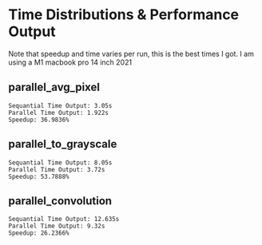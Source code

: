 # Time Distributions & Performance Output
Note that speedup and time varies per run, this is the best times I got. I am using a M1 macbook pro 14 inch 2021

## parallel_avg_pixel
```
Sequantial Time Output: 3.05s
Parallel Time Output: 1.922s
Speedup: 36.9836%
```
## parallel_to_grayscale
```
Sequantial Time Output: 8.05s
Parallel Time Output: 3.72s
Speedup: 53.7888%
```
## parallel_convolution
```
Sequantial Time Output: 12.635s
Parallel Time Output: 9.32s
Speedup: 26.2366%
```
